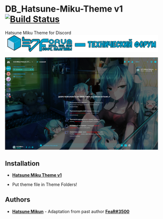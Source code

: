 # DB_Hatsune-Miku-Theme v1 [![Build Status](https://travis-ci.org/AminoJS/Amino.JS.svg?branch=master)](https://github.com/Hatsune-Mikun/DB_Hatsune-Miku-Theme/tree/MikuTheme-v1)

Hatsune Miku Theme for Discord
![logo](https://raw.githubusercontent.com/Hatsune-Mikun/DB_Hatsune-Miku-Theme/master/media/logo3.png)  

![Preview](https://raw.githubusercontent.com/Hatsune-Mikun/DB_Hatsune-Miku-Theme/master/media/vfXM6xNcfm.png)
## Installation

* **[Hatsune Miku Theme v1](https://github.com/Hatsune-Mikun/DB_Hatsune-Miku-Theme/releases/tag/v1.0)**

* Put theme file in Theme Folders!

## Authors

* **[Hatsune Mikun](https://github.com/Hatsune-Mikun)** - Adaptation from past author **[FeaR#3500](https://discordapp.com/)**